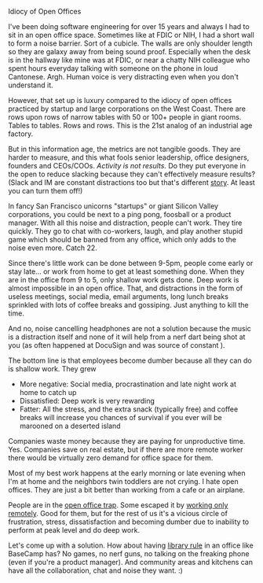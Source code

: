 Idiocy of Open Offices

I've been doing software engineering for over 15 years and always I had to sit in an open office space. Sometimes like at FDIC or NIH, I had a short wall to form a noise barrier. Sort of a cubicle. The walls are only shoulder length so they are galaxy away from being sound proof. Especially when the desk is in the hallway like mine was at FDIC, or near a chatty NIH colleague who spent hours everyday talking with someone on the phone in loud Cantonese. Argh. Human voice is very distracting even when you don't understand it.

However, that set up is luxury compared to the idiocy of open offices practiced by startup and large corporations on the West Coast. There are rows upon rows of narrow tables with 50 or 100+ people in giant rooms. Tables to tables. Rows and rows. This is the 21st analog of an industrial age factory. 

But in this information age, the metrics are not tangible goods. They are harder to measure, and this what fools senior leadership, office designers, founders and CEOs/COOs. *Activity is not results.* Do they put everyone in the open to reduce slacking because they can't effectively measure results? (Slack and IM are constant distractions too but that's different [story](http://azat.co/blog/flow). At least you can turn them off!)

In fancy San Francisco unicorns "startups" or giant Silicon Valley corporations, you could be next to a ping pong, foosball or a product manager. With all this noise and distraction, people can't work. They tire quickly. They go to chat with co-workers, laugh, and play another stupid game which should be banned from any office, which only adds to the noise even more. Catch 22. 

Since there's little work can be done between 9-5pm, people come early or stay late... or work from home to get at least something done. When they are in the office from 9 to 5, only shallow work gets done. Deep work is almost impossible in an open office. That, and distractions in the form of useless meetings, social media, email arguments, long lunch breaks sprinkled with lots of coffee breaks and gossiping. Just anything to kill the time.

And no, noise cancelling headphones are not a solution because the music is a distraction itself and none of it will help from a nerf dart being shot at you (as often happened at DocuSign and was source of constant ).

The bottom line is that employees become dumber because all they can do is shallow work. They grew 

* More negative: Social media, procrastination and late night work at home to catch up
* Dissatisfied: Deep work is very rewarding
* Fatter: All the stress, and the extra snack (typically free) and coffee breaks will increase you chances of survival if you ever will be marooned on a deserted island

Companies waste money because they are paying for unproductive time. Yes. Companies save on real estate, but if there are more remote worker there would be virtually zero demand for office space for them.

Most of my best work happens at the early morning or late evening when I'm at home and the neighbors twin toddlers are not crying. I hate open offices. They are just a bit better than working from a cafe or an airplane. 

People are in the [open office trap](http://www.newyorker.com/business/currency/the-open-office-trap). Some escaped it by [working only remotely](https://shift.newco.co/why-i-only-work-remotely-2e5eb07ae28f#.lly2vlxxo). Good for them, but for the rest of us it's a vicious circle of frustration, stress, dissatisfaction and becoming dumber due to inability to perform at peak level and do deep work. 

Let's come up with a solution. How about having [library rule](https://m.signalvnoise.com/restoring-sanity-to-the-office-d9d35dd8689e#.fme2rq3i4) in an office like BaseCamp has? No games, no nerf guns, no talking on the freaking phone (even if you're a product manager). And community areas and kitchens can have all the collaboration, chat and noise they want. :)
